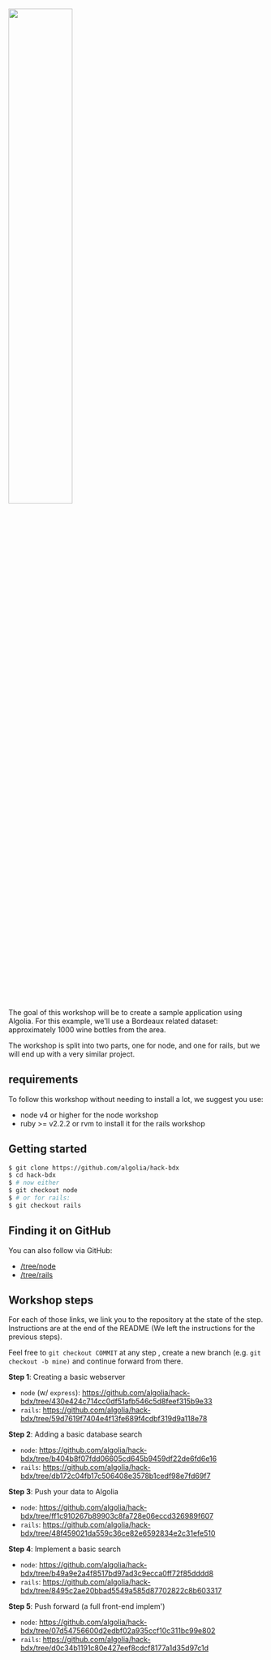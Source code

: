 # <img src="https://www.algolia.com/static_assets/images/press/downloads/algolia-logo-light.svg" width="50%" />

The goal of this workshop will be to create a sample application using Algolia.
For this example, we'll use a Bordeaux related dataset: approximately 1000 wine bottles from the area.

The workshop is split into two parts, one for node, and one for rails, but we will end up with a very similar project.

## requirements

To follow this workshop without needing to install a lot, we suggest you use: 

* node v4 or higher for the node workshop
* ruby >= v2.2.2 or rvm to install it for the rails workshop

## Getting started

```sh
$ git clone https://github.com/algolia/hack-bdx
$ cd hack-bdx
$ # now either
$ git checkout node
$ # or for rails:
$ git checkout rails
```

## Finding it on GitHub

You can also follow via GitHub: 

* [/tree/node](https://github.com/algolia/hack-bdx/tree/node)
* [/tree/rails](https://github.com/algolia/hack-bdx/tree/rails)

## Workshop steps

For each of those links, we link you to the repository at the state of the step.
Instructions are at the end of the README (We left the instructions for the previous steps).

Feel free to `git checkout COMMIT` at any step , create a new branch (e.g. `git checkout -b mine)` and continue forward from there.

__Step 1__: Creating a basic webserver
  - `node` (w/ `express`): https://github.com/algolia/hack-bdx/tree/430e424c714cc0df51afb546c5d8feef315b9e33
  - `rails`: https://github.com/algolia/hack-bdx/tree/59d7619f7404e4f13fe689f4cdbf319d9a118e78

__Step 2__: Adding a basic database search
  - `node`: https://github.com/algolia/hack-bdx/tree/b404b8f07fdd06605cd645b9459df22de6fd6e16
  - `rails`: https://github.com/algolia/hack-bdx/tree/db172c04fb17c506408e3578b1cedf98e7fd69f7

__Step 3__: Push your data to Algolia
  - `node`: https://github.com/algolia/hack-bdx/tree/ff1c910267b89903c8fa728e06eccd326989f607
  - `rails`: https://github.com/algolia/hack-bdx/tree/48f459021da559c36ce82e6592834e2c31efe510

__Step 4__: Implement a basic search
  - `node`: https://github.com/algolia/hack-bdx/tree/b49a9e2a4f8517bd97ad3c9ecca0ff72f85dddd8
  - `rails`: https://github.com/algolia/hack-bdx/tree/8495c2ae20bbad5549a585d87702822c8b603317

__Step 5__: Push forward (a full front-end implem')
  - `node`: https://github.com/algolia/hack-bdx/tree/07d54756600d2edbf02a935ccf10c311bc99e802
  - `rails`: https://github.com/algolia/hack-bdx/tree/d0c34b1191c80e427eef8cdcf8177a1d35d97c1d
